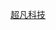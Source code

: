 <a href="https://yangjiasshasahsha.github.io/%E8%B6%85%E5%87%A1%E7%A7%91%E6%8A%80/html/cfkj.html">超凡科技</a>
